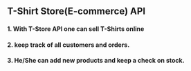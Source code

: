 ## T-Shirt Store(E-commerce) API

#### 1. With T-Store API one can sell T-Shirts online
#### 2. keep track of all customers and orders. 
#### 3. He/She can add new products and keep a check on stock.
